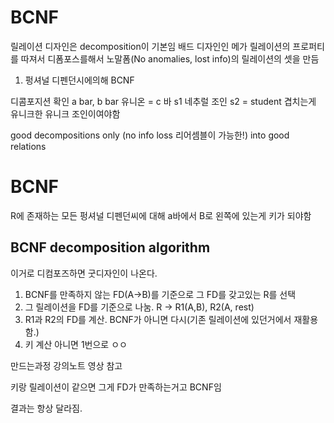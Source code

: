 # BCNF

릴레이션 디자인은 decomposition이 기본임
배드 디자인인 메가 릴레이션의 프로퍼티를 따져서 디폼포스를해서 노말폼(No anomalies, lost info)의 릴레이션의 셋을 만듬

1. 펑셔널 디펜던시에의해 BCNF

디콤포지션 확인
a bar, b bar 유니온 = c 바
s1 네추럴 조인 s2 = student
겹치는게 유니크한 유니크 조인이여야함

good decompositions only (no info loss 리어셈블이 가능한!)
into good relations

# BCNF

R에 존재하는 모든 펑셔널 디펜던씨에 대해 a바에서 B로
왼쪽에 있는게 키가 되야함

## BCNF decomposition algorithm

이거로 디컴포즈하면 굿디자인이 나온다.

1. BCNF를 만족하지 않는 FD(A->B)를 기준으로 그 FD를 갖고있는 R를 선택
2. 그 릴레이션을 FD를 기준으로 나눔. R -> R1(A,B), R2(A, rest)
3. R1과 R2의 FD를 계산. BCNF가 아니면 다시(기존 릴레이션에 있던거에서 재활용 함.)
4. 키 계산 아니면 1번으로 ㅇㅇ

만드는과정 강의노트 영상 참고

키랑 릴레이션이 같으면 그게 FD가 만족하는거고 BCNF임

결과는 항상 달라짐.
